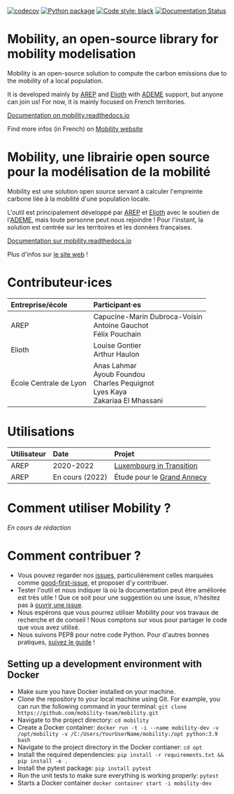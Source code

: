 [![codecov](https://codecov.io/github/mobility-team/mobility/branch/main/graph/badge.svg?token=D31X32AZ43)](https://codecov.io/github/mobility-team/mobility)
[![Python package](https://github.com/mobility-team/mobility/actions/workflows/python-package.yml/badge.svg?branch=main)](https://github.com/mobility-team/mobility/actions/workflows/python-package.yml)
[![Code style: black][black-badge]][black-link]
[![Documentation Status][rtd-badge]][rtd-link]

# Mobility, an open-source library for mobility modelisation
Mobility is an open-source solution to compute the carbon emissions due to the mobility of a local population.

It is developed mainly by [AREP](https://arep.fr) and [Elioth](https://elioth.com/) with [ADEME](https://wiki.resilience-territoire.ademe.fr/wiki/Mobility) support, but anyone can join us!
For now, it is mainly focused on French territories.

[Documentation on mobility.readthedocs.io](https://mobility.readthedocs.io/en/latest/)

Find more infos (in French) on [Mobility website](https://mobility-team.github.io/)

# Mobility, une librairie open source pour la modélisation de la mobilité
Mobility est une solution open source servant à calculer l'empreinte carbone liée à la mobilité d'une population locale.


L'outil est principalement développé par [AREP](https://arep.fr) et [Elioth](https://elioth.com/) avec le soutien de l'[ADEME](https://wiki.resilience-territoire.ademe.fr/wiki/Mobility), mais toute personne peut nous rejoindre !
Pour l'instant, la solution est centrée sur les territoires et les données françaises.

[Documentation sur mobility.readthedocs.io](https://mobility.readthedocs.io/en/latest/)

Plus d'infos sur [le site web](https://mobility-team.github.io/) !

# Contributeur·ices
| Entreprise/école  | Participant·es |
| :------------- | :------------- |
| AREP  | Capucine-Marin Dubroca-Voisin <br> Antoine Gauchot <br> Félix Pouchain |
| Elioth  | Louise Gontier <br> Arthur Haulon  |
| École Centrale de Lyon | Anas Lahmar <br> Ayoub Foundou <br> Charles Pequignot <br> Lyes Kaya  <br> Zakariaa El Mhassani |

# Utilisations
| Utilisateur  | Date | Projet |
| :------------- | :------------- | :------------- |
| AREP  | 2020-2022 | [Luxembourg in Transition]([url](https://www.arep.fr/nos-projets/luxembourg-in-transition-paysage-capital/)) |
| AREP | En cours (2022) | Étude pour le [Grand Annecy]([url](https://www.arep.fr/nos-projets/grand-annecy/)) |

# Comment utiliser Mobility ?
_En cours de rédaction_

# Comment contribuer ?
* Vous pouvez regarder nos [issues](https://github.com/mobility-team/mobility/issues), particulièrement celles marquées comme [good-first-issue](https://github.com/mobility-team/mobility/issues?q=is%3Aissue+is%3Aopen+label%3A%22good+first+issue%22), et proposer d'y contribuer.
* Tester l'outil et nous indiquer là où la documentation peut être améliorée est très utile ! Que ce soit pour une suggestion ou une issue, n'hésitez pas à [ouvrir une issue](https://github.com/mobility-team/mobility/issues/new).
* Nous espérons que vous pourrez utiliser Mobility pour vos travaux de recherche et de conseil ! Nous comptons sur vous pour partager le code que vous avez utilisé.
* Nous suivons PEP8 pour notre code Python. Pour d'autres bonnes pratiques, [suivez le guide](https://github.com/mobility-team/mobility/tree/main/mobility) !

[rtd-badge]: https://readthedocs.org/projects/mobility/badge/?version=latest
[rtd-link]: https://mobility.readthedocs.io/en/latest/?badge=latest
[black-badge]: https://img.shields.io/badge/code%20style-black-000000.svg
[black-link]: https://github.com/ambv/black

## Setting up a development environment with Docker
* Make sure you have Docker installed on your machine.
* Clone the repository to your local machine using Git. For example, you can run the following command in your terminal: 
`git clone https://github.com/mobility-team/mobility.git`
* Navigate to the project directory:
`cd mobility`
* Create a Docker container:
`docker run -t -i --name mobility-dev -v /opt/mobility -v /C:/Users/YourUserName/mobility:/opt python:3.9 bash`
* Navigate to the project directory in the Docker contianer:
`cd opt`
* Install the required dependencies:
`pip install -r requirements.txt && pip install -e .`
* Install the pytest package:
`pip install pytest`
* Run the unit tests to make sure everything is working properly:
`pytest`
* Starts a Docker container 
`docker container start -i mobility-dev`
